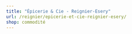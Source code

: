 ```yaml
---
title: "Épicerie & Cie - Reignier-Esery"
url: /reignier/epicerie-et-cie-reignier-esery/
shop: commodité
---
```

